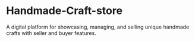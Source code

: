 # Handmade-Craft-store
A digital platform for showcasing, managing, and selling unique handmade crafts with seller and buyer features.

